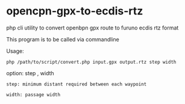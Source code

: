# opencpn-gpx-to-ecdis-rtz
php cli utility to convert openbpn gpx route to furuno ecdis rtz format

This program is to be called via commandline

Usage: 

 	php /path/to/script/convert.php input.gpx output.rtz step width

option: step , width

	step: minimum distant required between each waypoint
  
	width: passage width
